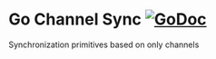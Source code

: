 # Go Channel Sync [![GoDoc](https://godoc.org/github.com/firelizzard18/go-misc/sync?status.svg)](https://godoc.org/github.com/firelizzard18/go-misc/sync)
Synchronization primitives based on only channels